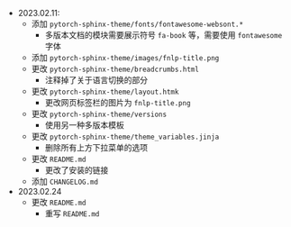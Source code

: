 - 2023.02.11:
    - 添加 `pytorch-sphinx-theme/fonts/fontawesome-websont.*`
        - 多版本文档的模块需要展示符号 `fa-book` 等，需要使用 `fontawesome` 字体
    - 添加 `pytorch-sphinx-theme/images/fnlp-title.png`
    - 更改 `pytorch-sphinx-theme/breadcrumbs.html`
        - 注释掉了关于语言切换的部分
    - 更改 `pytorch-sphinx-theme/layout.htmk`
        - 更改网页标签栏的图片为 `fnlp-title.png`
    - 更改 `pytorch-sphinx-theme/versions`
        - 使用另一种多版本模板
    - 更改 `pytorch-sphinx-theme/theme_variables.jinja`
        - 删除所有上方下拉菜单的选项
    - 更改 `README.md`
        - 更改了安装的链接
    - 添加 `CHANGELOG.md`
- 2023.02.24
    - 更改 `README.md`
        - 重写 `README.md`